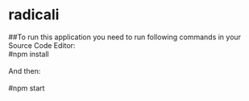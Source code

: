 # radicali
##To run this application you need to run following commands in your Source Code Editor:
<br />
#npm install<br /><br />
And then:<br /><br />
#npm start


